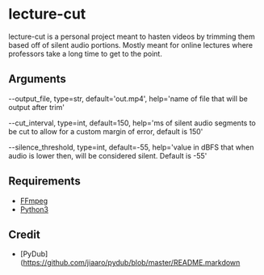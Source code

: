 # lecture-cut
lecture-cut is a personal project meant to hasten videos by trimming them based off of silent audio portions. Mostly meant for online lectures where professors take a long time to get to the point.

## Arguments
--output_file, type=str, default='out.mp4', help='name of file that will be output after trim'

--cut_interval, type=int, default=150, help='ms of silent audio segments to be cut to allow for a custom margin of error, default is 150'

--silence_threshold, type=int, default=-55, help='value in dBFS that when audio is lower then, will be considered silent. Default is -55'

## Requirements
- [FFmpeg](https://github.com/FFmpeg/FFmpeg)
- [Python3](https://www.python.org/downloads/)

## Credit
 - [PyDub](https://github.com/jiaaro/pydub/blob/master/README.markdown
